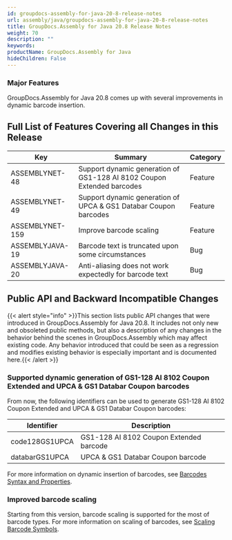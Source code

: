 ```yaml
---
id: groupdocs-assembly-for-java-20-8-release-notes
url: assembly/java/groupdocs-assembly-for-java-20-8-release-notes
title: GroupDocs.Assembly for Java 20.8 Release Notes
weight: 70
description: ""
keywords: 
productName: GroupDocs.Assembly for Java
hideChildren: False
---
```

### Major Features

GroupDocs.Assembly for Java 20.8 comes up with several improvements in dynamic barcode insertion.

## Full List of Features Covering all Changes in this Release

| Key | Summary | Category |
| --- | --- | --- |
| ASSEMBLYNET-48 | Support dynamic generation of GS1-128 AI 8102 Coupon Extended barcodes | Feature |
| ASSEMBLYNET-49 | Support dynamic generation of UPCA & GS1 Databar Coupon barcodes | Feature |
| ASSEMBLYNET-159 | Improve barcode scaling | Feature |
| ASSEMBLYJAVA-19 | Barcode text is truncated upon some circumstances | Bug |
| ASSEMBLYJAVA-20 | Anti-aliasing does not work expectedly for barcode text | Bug |

## Public API and Backward Incompatible Changes 

{{< alert style="info" >}}This section lists public API changes that were introduced in GroupDocs.Assembly for Java 20.8. It includes not only new and obsoleted public methods, but also a description of any changes in the behavior behind the scenes in GroupDocs.Assembly which may affect existing code. Any behavior introduced that could be seen as a regression and modifies existing behavior is especially important and is documented here.{{< /alert >}}

### Supported dynamic generation of GS1-128 AI 8102 Coupon Extended and UPCA & GS1 Databar Coupon barcodes

From now, the following identifiers can be used to generate GS1-128 AI 8102 Coupon Extended and UPCA & GS1 Databar Coupon barcodes:

| Identifier | Description |
| --- | --- |
| code128GS1UPCA | GS1-128 AI 8102 Coupon Extended barcode |
| databarGS1UPCA | UPCA & GS1 Databar Coupon barcode |

For more information on dynamic insertion of barcodes, see [Barcodes Syntax and Properties](https://docs.groupdocs.com/assembly/java/barcodes-syntax-and-properties/).

### Improved barcode scaling

Starting from this version, barcode scaling is supported for the most of barcode types. For more information on scaling of barcodes, see [Scaling Barcode Symbols](https://docs.groupdocs.com/assembly/java/barcodes-syntax-and-properties/#scaling-barcode-symbols).
